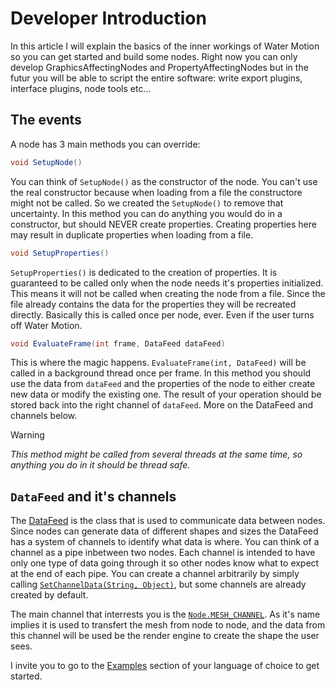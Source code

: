# **Developer Introduction**

In this article I will explain the basics of the inner workings of Water Motion so you can get started and build some nodes. Right now you can only
develop GraphicsAffectingNodes and PropertyAffectingNodes but in the futur you will be able to script the entire software: write export plugins, interface plugins,
node tools etc...

## The events

A node has 3 main methods you can override: 

```c#
void SetupNode()
```

You can think of `SetupNode()` as the constructor of the node. You can't use the real constructor because when loading from a file the constructore might not be called. So we created the `SetupNode()` to remove that uncertainty. In this method you can do anything you would do in a constructor, but should NEVER create 
properties. Creating properties here may result in duplicate properties when loading from a file.

```c#
void SetupProperties()
```

`SetupProperties()` is dedicated to the creation of properties. It is guaranteed to be called only when the node needs it's properties initialized. 
This means it will not be called when creating the node from a file. Since the file already contains the data for the properties they will be recreated 
directly. Basically this is called once per node, ever. Even if the user turns off Water Motion.

```c#
void EvaluateFrame(int frame, DataFeed dataFeed)
```

This is where the magic happens. `EvaluateFrame(int, DataFeed)` will be called in a background thread once per frame. In this method you should
use the data from `dataFeed` and the properties of the node to either create new data or modify the existing one. The result of your operation 
should be stored back into the right channel of `dataFeed`. More on the DataFeed and channels below.

>[!Warning]
>_This method might be called from several threads at the same time, so anything you do in it should be thread safe._

## `DataFeed` and it's channels

The [DataFeed](/doc/api/Motio.NodeCore.Utils.DataFeed.html) is the class that is used to communicate data between nodes. 
Since nodes can generate data of different shapes and sizes the DataFeed has a system of channels to identify what data is where.
You can think of a channel as a pipe inbetween two nodes. Each channel is intended to have only one type of data going through it so other nodes
know what to expect at the end of each pipe. You can create a channel arbitrarily by simply calling [`SetChannelData(String, Object)`](/doc/api/Motio.NodeCore.Utils.DataFeed.html#Motio_NodeCore_Utils_DataFeed_SetChannelData_System_String_System_Object_), but some channels
are already created by default. 

The main channel that interrests you is the [`Node.MESH_CHANNEL`](/doc/api/Motio.NodeCore.Node.html#Motio_NodeCore_Node_MESH_CHANNEL).
As it's name implies it is used to transfert the mesh from node to node, and the data from this channel will be used be the render engine
to create the shape the user sees.

I invite you to go to the [Examples](/doc/examples) section of your language of choice to get started. 